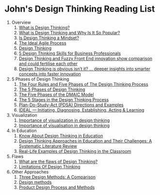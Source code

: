 # John's Design Thinking Reading List

1. Overview
    1. [What is Design Thinking?](https://www.interaction-design.org/literature/topics/design-thinking)
    1. [What is Design Thinking and Why Is It So Popular?](https://www.interaction-design.org/literature/article/what-is-design-thinking-and-why-is-it-so-popular)
    1. [Is Design Thinking a Mindset?](https://www.simplilearn.com/is-design-thinking-a-mindset-article)
    1. [The Ideal Agile Process](https://www.linkedin.com/pulse/ideal-agile-process-gregory-hart/)
    1. [Design Thinking](https://scaledagileframework.com/design-thinking/)
    1. [5 Design Thinking Skills for Business Professionals](https://online.hbs.edu/blog/post/design-thinking-skills)
    1. [Design Thinking and Fuzzy Front End innovation show comparison and could fertilise each other](https://medium.com/design-x-innovation/design-thinking-and-fuzzy-front-end-innovation-show-comparison-and-could-fertilise-each-other-f26389d6fdd)
    1. [Design Thinking is obvious isn’t it? … deeper insights into smarter concepts into faster innovation](https://www.peterfisk.com/2017/06/design-thinking-simple-profound-deep-dives-fast-innovation/)
1. 5 Phases of Design Thinking
    1. [The Four Rules and Five Phases of The Design Thinking Process](https://www.rosestreetcreative.com/blog/the-four-rules-and-five-phases-of-the-design-thinking-process)
    1. [The 5 Phases of Design Thinking](https://www.ama.org/marketing-news/the-5-phases-of-design-thinking/)
    1. [The Five Phases of the DMAIC Model](https://www.theleansixsigmacompany.co.uk/dmaic-model/)
    1. [The 5 Stages in the Design Thinking Process](https://www.interaction-design.org/literature/article/5-stages-in-the-design-thinking-process)
    1. [Plan-Do-Study-Act (PDSA) Directions and Examples](https://www.ahrq.gov/health-literacy/improve/precautions/tool2b.html)
    1. [IDEAL — Initiating, Diagnosing, Establishing, Acting & Learning](https://www.plays-in-business.com/ideal-initiating-diagnosing-establishing-acting-learning/)
1. Visualization
    1. [Importance of visualization in design thinking](https://sidlaurea.com/2015/10/02/importance-of-visualization-in-design-thinking/)
    1. [Importance of visualisation in design thinking](https://www.linkedin.com/pulse/importance-visualisation-design-thinking-rizan-rizvi/)
1. In Education
    1. [Know About Design Thinking in Education](https://mitidinnovation.com/recreation/know-about-design-thinking-in-education/)
    1. [Design Thinking Approaches in Education and Their Challenges: A Systematic Literature Review](https://www.scirp.org/journal/paperinformation.aspx?paperid=118734)
    1. [Real-Life Examples of Design Thinking in the Classroom](https://www.gettingsmart.com/2017/11/03/real-life-examples-of-design-thinking-in-the-clasroom/)
1. Flaws
    1. [What are the flaws of Design Thinking?](https://uxdesign.cc/what-are-the-flaws-of-design-thinking-83e22213232a)
    1. [Limitations Of Design Thinking](https://www.kcg.com.sg/limitations-of-design-thinking/)
1. Other Approaches
    1. [Three Design Methods: A Comparison](https://medium.com/@jchan_82012/three-design-methods-a-comparison-f8f6515aedc3)
    1. [Design methods](https://en.wikipedia.org/wiki/Design_methods)
    1. [Product Design Process and Methods](https://www.intechopen.com/chapters/64024)
